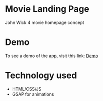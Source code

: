# Movie Landing Page

John Wick 4 movie homepage concept

# Demo

To see a demo of the app, visit this link: [Demo](https://yalealves.github.io/movie-landing-page/)

# Technology used

- HTML/CSS/JS
- GSAP for animations
